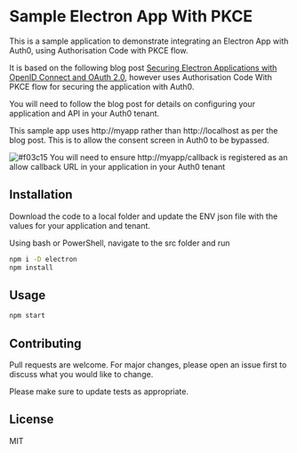 # Sample Electron App With PKCE

This is a sample application to demonstrate integrating an Electron App with Auth0, using Authorisation Code with PKCE flow. 

It is based on the following blog post [Securing Electron Applications with OpenID Connect and OAuth 2.0](https://auth0.com/blog/securing-electron-applications-with-openid-connect-and-oauth-2/), however uses Authorisation Code With PKCE flow for securing the application with Auth0.

You will need to follow the blog post for details on configuring your application and API in your Auth0 tenant.

This sample app uses http://myapp rather than http://localhost as per the blog post. This is to allow the consent screen in Auth0 to be bypassed.

![#f03c15](https://via.placeholder.com/15/f03c15/000000?text=+) You will need to ensure http://myapp/callback is registered as an allow callback URL in your application in your Auth0 tenant

## Installation

Download the code to a local folder and update the ENV json file with the values for your application and tenant.

Using bash or PowerShell, navigate to the src folder and run

```bash
npm i -D electron
npm install
```

## Usage

```bash
npm start
```

## Contributing
Pull requests are welcome. For major changes, please open an issue first to discuss what you would like to change.

Please make sure to update tests as appropriate.

## License
MIT
